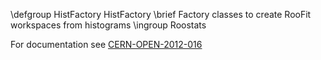 \defgroup HistFactory HistFactory
\brief Factory classes to create RooFit workspaces from histograms
\ingroup Roostats

For documentation see [CERN-OPEN-2012-016](https://cds.cern.ch/record/1456844/)
